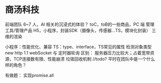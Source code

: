 # 商汤科技

<!-- 团队及业务介绍 -->
前端团队 6~7 人，AI 相关的沉浸式的体验？
toC，toB的一些商品，PC 端 管理工具/管理产品
H5，小程序，封装SDK（摄像头，传感器...TS，模块化封装）
三维的渲染


<!-- 面经 -->
小程序：性能优化、兼容
TS：type、interface，TS常见的属性
检测对象类型
new
http 1.1
webSocket 与 定时器轮询 区别：  服务器压力比较大；占着宽带资源，TCP连接数有限、性能崩溃
垃圾回收机制  //todo?
平时在团队中是一个什么样的角色？

有做题：
实现promise.all


<!-- 面试官意见：技术广度，webAssembly，webSocKet -->

